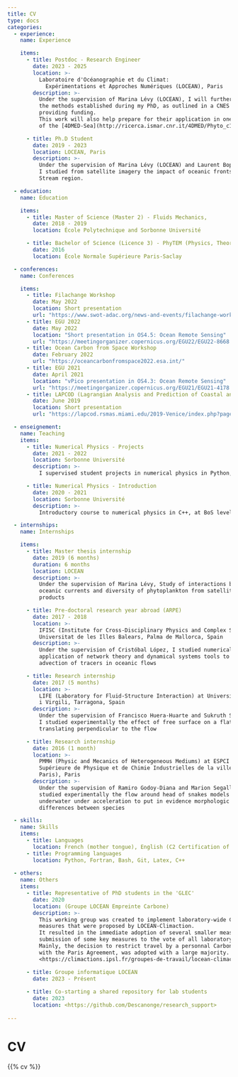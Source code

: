 ```yaml
---
title: CV
type: docs
categories:
  - experience:
    name: Experience

    items:
      - title: Postdoc - Research Engineer
        date: 2023 - 2025
        location: >-
          Laboratoire d'Océanographie et du Climat:
            Expérimentations et Approches Numériques (LOCEAN), Paris
        description: >-
          Under the supervision of Marina Lévy (LOCEAN), I will further develop
          the methods established during my PhD, as outlined in a CNES project
          providing funding.
          This work will also help prepare for their application in one of the case studies
          of the [4DMED-Sea](http://ricerca.ismar.cnr.it/4DMED/Phyto_c1.html#) project.

      - title: Ph.D Student
        date: 2019 - 2023
        location: LOCEAN, Paris
        description: >-
          Under the supervision of Marina Lévy (LOCEAN) and Laurent Bopp (ENS),
          I studied from satellite imagery the impact of oceanic fronts on phytoplankton in the Gulf
          Stream region.

  - education:
    name: Education

    items:
      - title: Master of Science (Master 2) - Fluids Mechanics,
        date: 2018 - 2019
        location: École Polytechnique and Sorbonne Université

      - title: Bachelor of Science (Licence 3) - PhyTEM (Physics, Theory, Experiment, Model)
        date: 2016
        location: École Normale Supérieure Paris-Saclay

  - conferences:
    name: Conferences

    items:
      - title: Filachange Workshop
        date: May 2022
        location: Short presentation
        url: "https://www.swot-adac.org/news-and-events/filachange-workshop"
      - title: EGU 2022
        date: May 2022
        location: "Short presentation in OS4.5: Ocean Remote Sensing"
        url: "https://meetingorganizer.copernicus.org/EGU22/EGU22-8668.html"
      - title: Ocean Carbon from Space Workshop
        date: February 2022
        url: "https://oceancarbonfromspace2022.esa.int/"
      - title: EGU 2021
        date: April 2021
        location: "vPico presentation in OS4.3: Ocean Remote Sensing"
        url: "https://meetingorganizer.copernicus.org/EGU21/EGU21-4178.html"
      - title: LAPCOD (Lagrangian Analysis and Prediction of Coastal and Ocean Dynamics)
        date: June 2019
        location: Short presentation
        url: "https://lapcod.rsmas.miami.edu/2019-Venice/index.php?page=home"

  - enseignement:
    name: Teaching
    items:
      - title: Numerical Physics - Projects
        date: 2021 - 2022
        location: Sorbonne Université
        description: >-
          I supervised student projects in numerical physics in Python, at BoS level (L3, 60h).

      - title: Numerical Physics - Introduction
        date: 2020 - 2021
        location: Sorbonne Université
        description: >-
          Introductory course to numerical physics in C++, at BoS level (L3). I gave lessons and supervised TD, TP and projects (60h).

  - internships:
    name: Internships

    items:
      - title: Master thesis internship
        date: 2019 (6 months)
        duration: 6 months
        location: LOCEAN
        description: >-
          Under the supervision of Marina Lévy, Study of interactions between
          oceanic currents and diversity of phytoplankton from satellite
          products

      - title: Pre-doctoral research year abroad (ARPE)
        date: 2017 - 2018
        location: >-
          IFISC (Institute for Cross-Disciplinary Physics and Complex Systems),
          Universitat de les Illes Balears, Palma de Mallorca, Spain
        description: >-
          Under the supervision of Cristóbal López, I studied numerically the
          application of network theory and dynamical systems tools to the
          advection of tracers in oceanic flows

      - title: Research internship
        date: 2017 (5 months)
        location: >-
          LIFE (Laboratory for Fluid-Structure Interaction) at Universitat Rovira
          i Virgili, Tarragona, Spain
        description: >-
          Under the supervision of Francisco Huera-Huarte and Sukruth Satheesh,
          I studied experimentally the effect of free surface on a flat plate
          translating perpendicular to the flow

      - title: Research internship
        date: 2016 (1 month)
        location: >-
          PMMH (Physic and Mecanics of Heterogeneous Mediums) at ESPCI (École
          Supérieure de Physique et de Chimie Industrielles de la ville de
          Paris), Paris
        description: >-
          Under the supervision of Ramiro Godoy-Diana and Marion Segall, I
          studied experimentally the flow around head of snakes models
          underwater under acceleration to put in evidence morphologic
          differences between species

  - skills:
    name: Skills
    items:
      - title: Languages
        location: French (mother tongue), English (C2 Certification of Cambridge)
      - title: Programming languages
        location: Python, Fortran, Bash, Git, Latex, C++
        
  - others:
    name: Others
    items:
      - title: Representative of PhD students in the 'GLEC'
        date: 2020
        location: (Groupe LOCEAN Empreinte Carbone)
        description: >-
          This working group was created to implement laboratory-wide Carbon-reducing
          measures that were proposed by LOCEAN-Climaction.
          It resulted in the immediate adoption of several smaller measures, and in the
          submission of some key measures to the vote of all laboratory personnel.
          Mainly, the decision to restrict travel by a personnal Carbon quota on par
          with the Paris Agreement, was adopted with a large majority.
          <https://climactions.ipsl.fr/groupes-de-travail/locean-climactions/>

      - title: Groupe informatique LOCEAN
        date: 2023 - Présent
        
      - title: Co-starting a shared repository for lab students
        date: 2023
        location: <https://github.com/Descanonge/research_support>
          
---
```

# CV

{{% cv %}}

